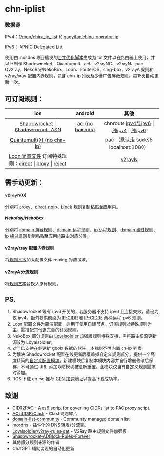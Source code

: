 # chn-iplist


### 数据源
IPv4：[17mon/china_ip_list](https://github.com/17mon/china_ip_list) 和 [gaoyifan/china-operator-ip](https://github.com/gaoyifan/china-operator-ip)

IPv6： [ APNIC Delegated List](http://ftp.apnic.net/apnic/stats/apnic/delegated-apnic-latest) 

使用由 mosdns 项目启发的[合并优化脚本](https://github.com/PaPerseller/chn-iplist/blob/master/scripts/update_chnip.py)生成为 txt 文件以在路由器上使用，并以此制作 Shadowrocket、Quantumult、acl、v2rayNG、v2rayN、pac、Qv2ray、NekoRay/NekoBox、Loon、RouterOS、sing-box、v2rayA 规则和 v2ray/xray 配置内嵌规则，包含 chn-ip 列表及少量广告屏蔽规则。每15天自动更新一次。

## 可订阅规则：

| ios                                                                                                                                                                                                                                                                                                                                                                                                                                   | android                                                                                     | 其他                                                                                                                                                                                                                                                                                             |
|:-------------------------------------------------------------------------------------------------------------------------------------------------------------------------------------------------------------------------------------------------------------------------------------------------------------------------------------------------------------------------------------------------------------------------------------:|:-------------------------------------------------------------------------------------------:|:----------------------------------------------------------------------------------------------------------------------------------------------------------------------------------------------------------------------------------------------------------------------------------------------:|
| [Shadowrocket](https://raw.githubusercontent.com/PaPerseller/chn-iplist/master/Shadowrocket.conf) \| [Shadowrocket-ASN](https://raw.githubusercontent.com/PaPerseller/chn-iplist/master/Shadowrocket-ASN.conf)                                                                                                                                                                                                                        | [acl (no ban ads)](https://raw.githubusercontent.com/PaPerseller/chn-iplist/master/chn.acl) | chnroute [ipv4与ipv6](https://raw.githubusercontent.com/PaPerseller/chn-iplist/master/chnroute.txt) \| [纯ipv4](https://raw.githubusercontent.com/PaPerseller/chn-iplist/master/chnroute-ipv4.txt) \| [纯ipv6](https://raw.githubusercontent.com/PaPerseller/chn-iplist/master/chnroute-ipv6.txt) |
| [Quantumult(X) (no chn-ip)](https://raw.githubusercontent.com/PaPerseller/chn-iplist/master/Quantumult(X)_noIP.conf)                                                                                                                                                                                                                                                                                                                  |                                                                                             | [pac](https://raw.githubusercontent.com/PaPerseller/chn-iplist/master/chnroute.pac) （默认走 socks5 localhost:1080）                                                                                                                                                                              |
| [Loon 配置文件](https://raw.githubusercontent.com/PaPerseller/chn-iplist/master/Loon/Loon.conf)  订阅特殊规则：[direct](https://raw.githubusercontent.com/PaPerseller/chn-iplist/master/Loon/ruleset/direct-special.list) \| [proxy](https://raw.githubusercontent.com/PaPerseller/chn-iplist/master/Loon/ruleset/proxy-special.list) \| [reject](https://raw.githubusercontent.com/PaPerseller/chn-iplist/master/Loon/ruleset/reject-special.list) |                                                                                             | [v2rayN ](https://raw.githubusercontent.com/PaPerseller/chn-iplist/master/v2rayN(G)/v2rayN_subrules_whitelist)                                                                                                                                                                                 |

## 需手动更新：

#### v2rayN(G)

分别将 [proxy](https://raw.githubusercontent.com/PaPerseller/chn-iplist/master/v2rayN(G)/proxy.txt)、[direct-noip](https://raw.githubusercontent.com/PaPerseller/chn-iplist/master/v2rayN(G)/direct-noip.txt)、[block](https://raw.githubusercontent.com/PaPerseller/chn-iplist/master/v2rayN(G)/block.txt) 规则复制粘贴至应用内。

#### NekoRay/NekoBox

分别将 [domain 屏蔽规则](https://raw.githubusercontent.com/PaPerseller/chn-iplist/master/NekoRay/block-domain.txt)、[domain 远程规则](https://raw.githubusercontent.com/PaPerseller/chn-iplist/master/NekoRay/proxy-domain.txt)、[ip 远程规则](https://raw.githubusercontent.com/PaPerseller/chn-iplist/master/NekoRay/proxy-ip.txt)、[domain 绕过规则](https://raw.githubusercontent.com/PaPerseller/chn-iplist/master/NekoRay/direct-domain.txt)、[ip 绕过规则](https://raw.githubusercontent.com/PaPerseller/chn-iplist/master/NekoRay/direct-ip.txt)复制粘贴至应用内路由对应分类。

#### v2ray/xray 配置内嵌规则

将[规则文本](https://raw.githubusercontent.com/PaPerseller/chn-iplist/master/v2ray-config_rule.json)加入配置文件 routing 对应区域。

#### v2rayA 分流规则

将[规则文本](https://raw.githubusercontent.com/PaPerseller/chn-iplist/master/v2rayA.txt)替换入原有规则。

## PS.

1. Shadowrocket 等有 ipv6 开关的，若服务器不支持 ipv6 且连接失败，请设为仅 ipv4。额外提供前缀为 [IP-CIDR](https://raw.githubusercontent.com/PaPerseller/chn-iplist/master/ipv6.list) 和 [IP-CIDR6](https://raw.githubusercontent.com/PaPerseller/chn-iplist/master/Loon/ruleset/ipv6.list) 两种远程 ipv6 规则。
2. Loon 配置文件为简洁配置，适用于使用自建节点。订阅规则以特殊规则为主，需搭配其他更完善的订阅规则。
3. NekoBox 部分规则由 [Loyalsoldier](https://github.com/Loyalsoldier/v2ray-rules-dat/releases) 加强版规则特殊支持，需将路由资源更新源设为 Loyalsoldier。
4. 对于已支持在线更新 geoip 数据的软件，本规则不再内置 cn-ip 列表。
5. 为解决 Shadowrocket 配置在线更新后覆盖掉自定义规则部分，提供一个高度精简的[自定义配置模块](https://raw.githubusercontent.com/PaPerseller/chn-iplist/master/DIY.module)。新建模块后复制本模块内容并自行增删修改后保存，不可通过 URL 添加以防模块被更新重置。此模块仅当有自定义规则需求时添加。
6. ROS 下载 cn.rsc 推荐 [CDN 加速地址](https://cdn.jsdelivr.net/gh/PaPerseller/chn-iplist/cn.rsc)以提高下载成功率。

## 致谢

- [CIDR2PAC](https://github.com/wspl/CIDR2PAC) - A es6 script for coverting CIDRs list to PAC proxy script.
- [ACL4SSR/Clash](https://github.com/ACL4SSR/ACL4SSR/tree/master/Clash) - Clash规则碎片
- [domain-list-community](https://github.com/v2fly/domain-list-community) - Community managed domain list
- [mosdns](https://github.com/IrineSistiana/mosdns) - 插件化的 DNS 转发/分流器。
- [Loyalsoldier/v2ray-rules-dat](https://github.com/Loyalsoldier/v2ray-rules-dat) - V2Ray 路由规则文件加强版
- [Shadowrocket-ADBlock-Rules-Forever](https://github.com/Johnshall/Shadowrocket-ADBlock-Rules-Forever)
- 其他部分规则来源的作者
- ChatGPT  辅助实现的自动化更新
